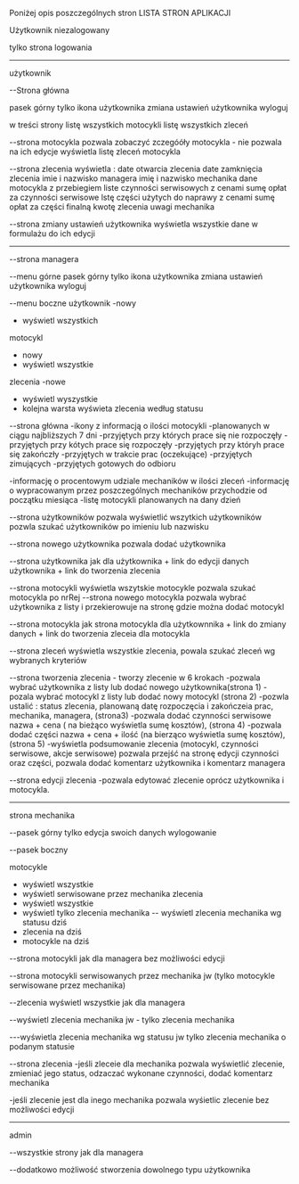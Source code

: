 Poniżej opis poszczególnych stron
LISTA STRON APLIKACJI


Użytkownik niezalogowany 

tylko strona logowania 

--------------------------------
użytkownik 

--Strona główna

pasek górny tylko ikona użytkownika 
zmiana ustawień użytkownika 
wyloguj 

 w treści strony 
listę wszystkich motocykli
listę wszystkich zleceń

--strona motocykla 
pozwala zobaczyć zczegóóły motocykla - nie pozwala na ich edycje
wyświetla listę zleceń motocykla

--strona zlecenia wyświetla :
date otwarcia zlecenia
date zamknięcia zlecenia 
imie i nazwisko managera 
imię i nazwisko mechanika
dane motocykla z przebiegiem 
liste czynności serwisowych z cenami 
sumę opłat za czynności serwisowe
lstę części użytych do naprawy z cenami 
sumę opłat za części 
finalną kwotę zlecenia 
uwagi mechanika 


--strona zmiany ustawień użytkownika wyświetla 
wszystkie dane w formulażu do ich edycji 


-------------------------------------------------------
--strona managera 

--menu górne
pasek górny tylko ikona użytkownika 
zmiana ustawień użytkownika 
wyloguj 

--menu boczne 
użytkownik 
 -nowy
 - wyświetl wszystkich 
 
motocykl 
 - nowy
 - wyświetl wszystkie
 
zlecenia 
 -nowe
 - wyświetl wyszystkie 
  - kolejna warsta wyświeta zlecenia według statusu

--strona główna 
-ikony z informacją o ilości motocykli 
 -planowanych w ciągu najbliższych 7 dni 
 -przyjętych przy których prace się nie rozpoczęły 
 -przyjętych przy kótych prace się rozpoczęły 
 -przyjętych przy któryh prace się zakończły 
 -przyjętych w trakcie prac (oczekujące)
 -przyjętych zimujących 
 -przyjętych gotowych do odbioru 

 -informację o procentowym udziale mechaników w ilości zleceń 
 -informację o  wypracowanym przez poszczególnych mechaników przychodzie od początku miesiąca
 -listę motocykli planowanych na dany dzień 

--strona użytkowników pozwala wyświetlić wszytkich użytkowników pozwla szukać użytkowników po imieniu lub nazwisku

--strona nowego użytkownika pozwala dodać użytkownika 

--strona użytkownika jak dla użytkownika + link do edycji danych użytkownika + link do tworzenia zlecenia 

--strona motocykli wyświetla wszytskie motocykle pozwala szukać motocykla po nrRej 
--strona nowego motocykla pozwala wybrać użytkownika z listy i przekierowuje na stronę gdzie można dodać motocykl

--strona motocykla jak strona motocykla dla użytkownnika + link do zmiany danych + link do tworzenia zleceia dla motocykla

 

--strona zleceń 
wyświetla wszystkie zlecenia, powala szukać zleceń wg wybranych kryteriów

--strona tworzenia zlecenia - tworzy zlecenie w 6 krokach
 -pozwala wybrać użytkownika z listy lub dodać nowego użytkownika(strona 1)
 -pozala wybrać motocykl z listy lub dodać nowy motocykl (strona 2)
 -pozwla ustalić : status zlecenia, planowaną datę rozpoczęcia i zakończeia prac, mechanika,   managera, (strona3)
 -pozwala dodać czynności serwisowe nazwa + cena ( na bieżąco wyświetla sumę kosztów), (strona 4)
 -pozwala dodać części nazwa + cena + ilość (na bierząco wyświetla sumę kosztów),(strona 5)
 -wyświetla podsumowanie zlecenia (motocykl, czynności serwisowe, akcje serwisowe) pozwala przejść na stronę edycji czynności oraz części, pozwala dodać komentarz użytkownika i komentarz managera


--strona edycji zlecenia 
 -pozwala edytować zlecenie oprócz użytkownika i motocykla. 

----------------------------------------------------
strona mechanika 

--pasek górny 
tylko edycja swoich danych 
wylogowanie

--pasek boczny 

motocykle
 - wyświetl wszystkie
 - wyświetl serwisowane przez mechanika
zlecenia
- wyświetl wszystkie 
- wyświetl tylko zlecenia mechanika
  -- wyświetl zlecenia mechanika wg statusu
dziś
 - zlecenia na dziś
 - motocykle na dziś

--strona motocykli 
jak dla managera bez możliwości edycji

--strona motocykli serwisowanych przez mechanika
jw (tylko motocykle serwisowane przez mechanika)

--zlecenia
wyświetl wszystkie 
jak dla managera

--wyświetl zlecenia mechanika
jw - tylko zlecenia mechanika

---wyświetla zlecenia mechanika wg statusu 
 jw tylko zlecenia mechanika o podanym statusie

--strona zlecenia 
-jeśli zleceie dla mechanika 
pozwala wyświetlić zlecenie, zmieniać jego status, odzaczać wykonane czynności, dodać komentarz mechanika

-jeśli zlecenie jest dla inego mechanika 
pozwala wyśietlic zlecenie bez możliwości edycji 




---
admin 

--wszystkie strony jak dla managera

--dodatkowo możliwość stworzenia dowolnego typu użytkownika

























